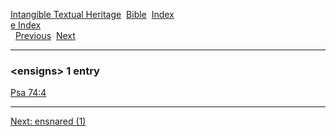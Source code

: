 [Intangible Textual Heritage](../../index)  [Bible](../index) 
[Index](index)   
[e Index](_e_)  
  [Previous](c03748)  [Next](c03750) 

------------------------------------------------------------------------

### &lt;ensigns&gt; 1 entry

[Psa 74:4](../kjv/psa074.htm#004)  

------------------------------------------------------------------------

[Next: ensnared (1)](c03750)
